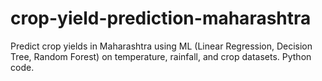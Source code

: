 # crop-yield-prediction-maharashtra
Predict crop yields in Maharashtra using ML (Linear Regression, Decision Tree, Random Forest) on temperature, rainfall, and crop datasets. Python code.
